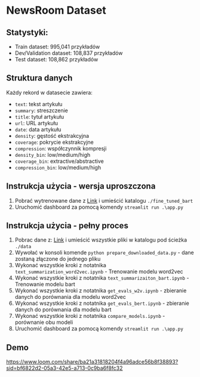 # NewsRoom Dataset

## Statystyki:
- Train dataset: 995,041 przykładów
- Dev/Validation dataset: 108,837 przykładów 
- Test dataset: 108,862 przykładów

## Struktura danych
Każdy rekord w datasecie zawiera:
- `text`: tekst artykułu
- `summary`: streszczenie
- `title`: tytuł artykułu
- `url`: URL artykułu
- `date`: data artykułu
- `density`: gęstość ekstrakcyjna
- `coverage`: pokrycie ekstrakcyjne
- `compression`: współczynnik kompresji
- `density_bin`: low/medium/high
- `coverage_bin`: extractive/abstractive
- `compression_bin`: low/medium/high

## Instrukcja użycia - wersja uproszczona
1. Pobrać wytrenowane dane z [Link](https://pejot-my.sharepoint.com/:u:/g/personal/s15259_pjwstk_edu_pl/EeJGYUm82pRAvKFKG5S6Y34BgJo1D5ADzxdoemXPZKMBgA?e=BJfsx2) i umieścić katalogu `./fine_tuned_bart`
2. Uruchomić dashboard za pomocą komendy `streamlit run .\app.py`

## Instrukcja użycia - pełny proces
1. Pobrac dane z: [Link](https://drive.google.com/file/d/1E6ZBbN-5PGwqWdJ3Mnik7fDBtUaISKMi/view?usp=sharing) i umieścić wszystkie pliki w katalogu pod ścieżka `./data`
2. Wywołać w konsoli komende `python prepare_downloaded_data.py` - dane zostaną złączone do jednego pliku
3. Wykonać wszystkie kroki z notatnika `text_summarization_word2vec.ipynb` - Trenowanie modelu word2vec
4. Wykonać wszystkie kroki z notatnika `text_summarizaiton_bart.ipynb` - Trenowanie modelu bart
5. Wykonać wszystkie kroki z notatnika `get_evals_w2v.ipynb` - zbieranie danych do porównania dla modelu word2vec
6. Wykonać wszystkie kroki z notatnika `get_evals_bert.ipynb` - zbieranie danych do porównania dla modelu bart
7. Wykonać wszystkie kroki z notatnika `compare_models.ipynb` - porównanie obu modeli
8. Uruchomić dashboard za pomocą komendy `streamlit run .\app.py`


## Demo
https://www.loom.com/share/ba21a31818204f4a96adce56b8f38893?sid=bf6822d2-05a3-42e5-a713-0c9ba6f8fc32